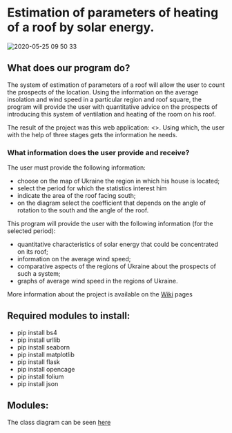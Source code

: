 # Estimation of parameters of heating of a roof by solar energy.
![2020-05-25 09 50 33](https://user-images.githubusercontent.com/60693273/82786534-7e8cc500-9e6d-11ea-8fdd-ece8e73ea05c.jpg)
## What does our program do?

The system of estimation of parameters of a roof will allow the user to count the prospects of the location. Using the information on the average insolation and wind speed in a particular region and roof square, the program will provide the user with quantitative advice on the prospects of introducing this system of ventilation and heating of the room on his roof.

The result of the project was this web application: <>. Using which, the user with the help of three stages gets the information he needs.

### What information does the user provide and receive?

The user must provide the following information:
- choose on the map of Ukraine the region in which his house is located;
- select the period for which the statistics interest him
- indicate the area of the roof facing south;
- on the diagram select the coefficient that depends on the angle of rotation to the south and the angle of the roof.

This program will provide the user with the following information (for the selected period):
- quantitative characteristics of solar energy that could be concentrated on its roof;
- information on the average wind speed;
- comparative aspects of the regions of Ukraine about the prospects of such a system;
- graphs of average wind speed in the regions of Ukraine.

More information about the project is available on the [Wiki](https://github.com/pastukh77/homework0/wiki) pages

## Required modules to install:
- pip install bs4
- pip install urllib
- pip install seaborn
- pip install matplotlib
- pip install flask
- pip install opencage
- pip install folium
- pip install json

## Modules:


The class diagram can be seen [here](https://github.com/pastukh77/homework0/blob/master/ADT_diagram.jpg)
